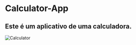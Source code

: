 # Calculator-App

## Este é um aplicativo de uma calculadora.

![Calculator](https://github.com/bielmenezesc/calculator-app/blob/master/calculator.gifs=460&v=4)
